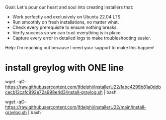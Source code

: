 Goal: Let's pour our heart and soul into creating installers that:

- Work perfectly and exclusively on Ubuntu 22.04 LTS.
- Run smoothly on fresh installations, no matter what.
- Check every prerequisite to ensure nothing breaks.
- Verify success so we can trust everything is in place.
- Capture every error in detailed logs to make troubleshooting easier.

Help: I’m reaching out because I need your support to make this happen!


install greylog with ONE line 
=============================

wget -qO- https://raw.githubusercontent.com/jfdelphi/installerU22/fabc4299b81a0ddbcecb12cafc992e72a998e4d3/install-graylog.sh | bash


wget -qO- https://raw.githubusercontent.com/jfdelphi/installerU22/main/install-graylog.sh  | bash
